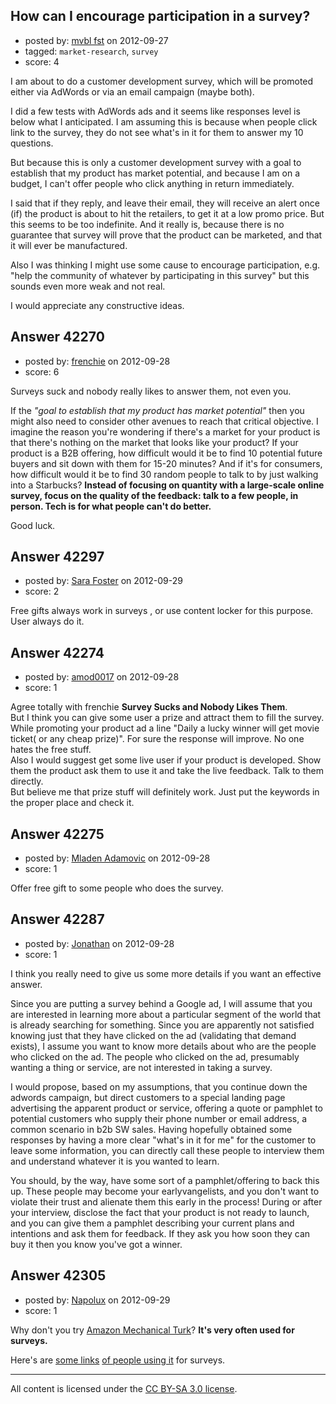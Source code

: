 ## How can I encourage participation in a survey?

- posted by: [mvbl fst](https://stackexchange.com/users/-1/12184-mvbl-fst) on 2012-09-27
- tagged: `market-research`, `survey`
- score: 4

I am about to do a customer development survey, which will be promoted either via AdWords or via an email campaign (maybe both).

I did a few tests with AdWords ads and it seems like responses level is below what I anticipated. I am assuming this is because when people click link to the survey, they do not see what's in it for them to answer my 10 questions.

But because this is only a customer development survey with a goal to establish that my product has market potential, and because I am on a budget, I can't offer people who click anything in return immediately.

I said that if they reply, and leave their email, they will receive an alert once (if) the product is about to hit the retailers, to get it at a low promo price. But this seems to be too indefinite. And it really is, because there is no guarantee that survey will prove that the product can be marketed, and that it will ever be manufactured.

Also I was thinking I might use some cause to encourage participation, e.g. "help the community of whatever by participating in this survey" but this sounds even more weak and not real.

I would appreciate any constructive ideas.


## Answer 42270

- posted by: [frenchie](https://stackexchange.com/users/-1/15155-frenchie) on 2012-09-28
- score: 6

Surveys suck and nobody really likes to answer them, not even you.

If the *"goal to establish that my product has market potential"* then you might also need to consider other avenues to reach that critical objective. I imagine the reason you're wondering if there's a market for your product is that there's nothing on the market that looks like your product? If your product is a B2B offering, how difficult would it be to find 10 potential future buyers and sit down with them for 15-20 minutes? And if it's for consumers, how difficult would it be to find 30 random people to talk to by just walking into a Starbucks? **Instead of focusing on quantity with a large-scale online survey, focus on the quality of the feedback: talk to a few people, in person. Tech is for what people can't do better.**

Good luck.


## Answer 42297

- posted by: [Sara Foster](https://stackexchange.com/users/-1/19913-sara-foster) on 2012-09-29
- score: 2

Free gifts always work in surveys , or use content locker for this purpose. User always do it.


## Answer 42274

- posted by: [amod0017](https://stackexchange.com/users/-1/13126-amod0017) on 2012-09-28
- score: 1

Agree totally with frenchie <B> Survey Sucks and Nobody Likes Them</B>.
<br>
But I think you can give some user a prize and attract them to fill the survey. While promoting your product ad a line "Daily a lucky winner will get movie ticket( or any cheap prize)". For sure the response will improve. No one hates the free stuff.
<BR>
Also I would suggest get some live user if your product is developed. Show them the product ask them to use it and take the live feedback. Talk to them directly.
<BR>
But believe me that prize stuff will definitely work. Just put the keywords in the proper place and check it.


## Answer 42275

- posted by: [Mladen Adamovic](https://stackexchange.com/users/-1/19893-mladen-adamovic) on 2012-09-28
- score: 1

Offer free gift to some people who does the survey.


## Answer 42287

- posted by: [Jonathan](https://stackexchange.com/users/-1/11604-jonathan) on 2012-09-28
- score: 1

I think you really need to give us some more details if you want an effective answer. 

Since you are putting a survey behind a Google ad, I will assume that you are interested in learning more about a particular segment of the world that is already searching for something. Since you are apparently not satisfied knowing just that they have clicked on the ad (validating that demand exists), I assume you want to know more details about who are the people who clicked on the ad. The people who clicked on the ad, presumably wanting a thing or service, are not interested in taking a survey.

I would propose, based on my assumptions, that you continue down the adwords campaign, but direct customers to a special landing page advertising the apparent product or service, offering a quote or pamphlet to potential customers who supply their phone number or email address, a common scenario in b2b SW sales. Having hopefully obtained some responses by having a more clear "what's in it for me" for the customer to leave some information, you can directly call these people to interview them and understand whatever it is you wanted to learn.

You should, by the way, have some sort of a pamphlet/offering to back this up. These people may become your earlyvangelists, and you don't want to violate their trust and alienate them this early in the process! During or after your interview, disclose the fact that your product is not ready to launch, and you can give them a pamphlet describing your current plans and intentions and ask them for feedback. If they ask you how soon they can buy it then you know you've got a winner.


## Answer 42305

- posted by: [Napolux](https://stackexchange.com/users/-1/9006-napolux) on 2012-09-29
- score: 1

<p>Why don't you try <a href="http://aws.amazon.com/mturk/" rel="nofollow">Amazon Mechanical Turk</a>? <strong>It's very often used for surveys.</strong></p>

<p>Here's are <a href="http://ralphbarbagallo.com/2012/01/09/amazon-mechanical-turk-survey-strategies/" rel="nofollow">some links</a> <a href="http://www.itworld.com/internet/76659/experimenting-mechanical-turk-5-how-tos" rel="nofollow">of people using it</a> for surveys.</p>




---

All content is licensed under the [CC BY-SA 3.0 license](https://creativecommons.org/licenses/by-sa/3.0/).
